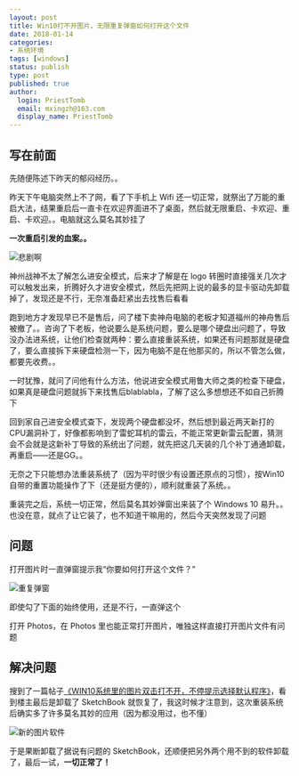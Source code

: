 ```yaml
---
layout: post
title: Win10打不开图片，无限重复弹窗如何打开这个文件
date: 2018-01-14
categories:
- 系统环境
tags: [windows]
status: publish
type: post
published: true
author:
  login: PriestTomb
  email: mxingzh@163.com
  display_name: PriestTomb
---
```


## 写在前面

先随便陈述下昨天的郁闷经历。。

昨天下午电脑突然上不了网，看了下手机上 Wifi 还一切正常，就祭出了万能的重启大法，结果重启后一直卡在欢迎界面进不了桌面，然后就无限重启、卡欢迎、重启、卡欢迎。。电脑就这么莫名其妙挂了

**一次重启引发的血案。。**

![悲剧啊](http://oxujjb0ls.bkt.clouddn.com/image/%E8%A1%A8%E6%83%85%E5%8C%85/%E6%8D%82%E8%84%B8%E8%9C%A1%E7%83%9B.gif)

神州战神不太了解怎么进安全模式，后来才了解是在 logo 转圈时直接强关几次才可以触发出来，折腾好久才进安全模式，然后先把网上说的最多的显卡驱动先卸载掉了，发现还是不行，无奈准备赶紧出去找售后看看

跑到地方才发现早已不是售后，问了楼下卖神舟电脑的老板才知道福州的神舟售后被撤了。。咨询了下老板，他说要么是系统问题，要么是哪个硬盘出问题了，导致没办法进系统，让他们检查就两种：要么直接重装系统，如果还有问题那就是硬盘了，要么直接拆下来硬盘检测一下，因为电脑不是在他那买的，所以不管怎么做，都要先收费。。

一时犹豫，就问了问他有什么方法，他说进安全模式用鲁大师之类的检查下硬盘，如果真是硬盘问题就拆下来找售后blablabla，了解了这么多想想还不如自己折腾下

回到家自己进安全模式查下，发现两个硬盘都没坏，然后想到最近两天新打的CPU漏洞补丁，好像都影响到了雷蛇耳机的雷云，不能正常更新雷云配置，猜测会不会就是这新补丁导致的系统出了问题，就先把这几天装的几个补丁通通卸载，再重启——还是GG。。

无奈之下只能想办法重装系统了（因为平时很少有设置还原点的习惯），按Win10自带的重置功能操作了下（还是挺方便的），顺利就重装了系统。。

重装完之后，系统一切正常，然后莫名其妙弹窗出来装了个 Windows 10 易升。。也没在意，就点了让它装了，也不知道干嘛用的，然后今天突然发现了问题

## 问题

打开图片时一直弹窗提示我“你要如何打开这个文件？”

![重复弹窗](http://oxujjb0ls.bkt.clouddn.com/image/win10%E6%89%93%E4%B8%8D%E5%BC%80%E5%9B%BE%E7%89%87/%E9%87%8D%E5%A4%8D%E5%BC%B9%E7%AA%97.png)

即使勾了下面的始终使用，还是不行，一直弹这个

打开 Photos，在 Photos 里也能正常打开图片，唯独这样直接打开图片文件有问题

## 解决问题

搜到了一篇帖子[《WIN10系统里的图片双击打不开，不停提示选择默认程序》](http://bbs.a9vg.com/thread-5243203-1-1.html)，看到楼主最后是卸载了 SketchBook 就恢复了，我这时候才注意到，这次重装系统后确实多了许多莫名其妙的应用（因为都没用过，也不懂）

![新的图片软件](http://oxujjb0ls.bkt.clouddn.com/image/win10%E6%89%93%E4%B8%8D%E5%BC%80%E5%9B%BE%E7%89%87/%E6%96%B0%E8%A3%85%E7%9A%84%E5%9B%BE%E7%89%87%E8%BD%AF%E4%BB%B6.png)

于是果断卸载了据说有问题的 SketchBook，还顺便把另外两个用不到的软件卸载了，最后一试，**一切正常了！**
